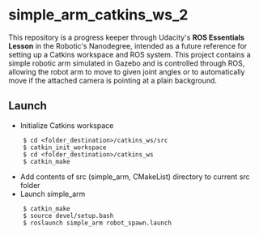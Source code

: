 # simple_arm_catkins_ws_2
This repository is a progress keeper through Udacity's **ROS Essentials Lesson** in the Robotic's Nanodegree, intended as a future reference for setting up a Catkins workspace and ROS system. This project contains a simple robotic arm simulated in Gazebo and is controlled through ROS, allowing the robot arm to move to given joint angles or to automatically move if the attached camera is pointing at a plain background. 

## Launch
* Initialize Catkins workspace
``` $ mkdir -p <folder_destination>/catkins_ws/src 
    $ cd <folder_destination>/catkins_ws/src
    $ catkin_init_workspace
    $ cd <folder_destination>/catkins_ws
    $ catkin_make 
```

* Add contents of src (simple_arm, CMakeList) directory to current src folder 
* Launch simple_arm
``` $ cd <folder_destination>/catkins_ws
    $ catkin_make
    $ source devel/setup.bash
    $ roslaunch simple_arm robot_spawn.launch 
```

